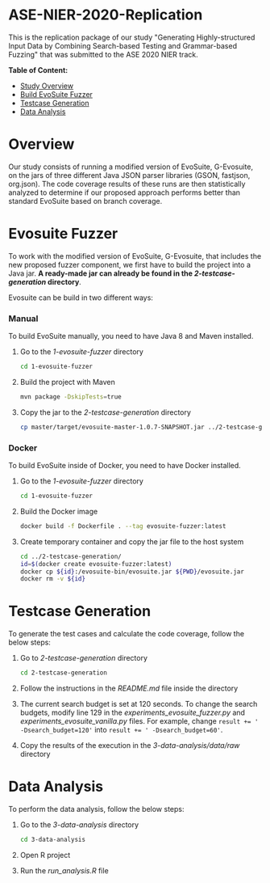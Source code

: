# ASE-NIER-2020-Replication

This is the replication package of our study "Generating Highly-structured Input Data by Combining Search-based Testing and Grammar-based Fuzzing" that was submitted to the ASE 2020 NIER track.

**Table of Content:**

- [Study Overview](#overview)
- [Build EvoSuite Fuzzer](#evosuite-fuzzer)
- [Testcase Generation](#testcase-generation)
- [Data Analysis](#data-analysis)

# Overview

Our study consists of running a modified version of EvoSuite, G-Evosuite, on the jars of three different Java JSON parser libraries (GSON, fastjson, org.json). The code coverage results of these runs are then statistically analyzed to determine if our proposed approach performs better than standard EvoSuite based on branch coverage.

# Evosuite Fuzzer

To work with the modified version of EvoSuite, G-Evosuite, that includes the new proposed fuzzer component, we first have to build the project into a Java jar. **A ready-made jar can already be found in the *2-testcase-generation* directory**.

Evosuite can be build in two different ways:

### Manual

To build EvoSuite manually, you need to have Java 8 and Maven installed. 

1. Go to the *1-evosuite-fuzzer* directory

	```bash
	cd 1-evosuite-fuzzer
	```

2. Build the project with Maven

	```bash
	mvn package -DskipTests=true
	```
	
3. Copy the jar to the *2-testcase-generation* directory

	```bash
	cp master/target/evosuite-master-1.0.7-SNAPSHOT.jar ../2-testcase-generation/evosuite.jar
	```

### Docker

To build EvoSuite inside of Docker, you need to have Docker installed.

1. Go to the *1-evosuite-fuzzer* directory

	```bash
	cd 1-evosuite-fuzzer
	```
	
2. Build the Docker image 

	```bash
	docker build -f Dockerfile . --tag evosuite-fuzzer:latest
	```
	
3. Create temporary container and copy the jar file to the host system

	```bash
	cd ../2-testcase-generation/
	id=$(docker create evosuite-fuzzer:latest)
	docker cp ${id}:/evosuite-bin/evosuite.jar ${PWD}/evosuite.jar
	docker rm -v ${id}
	```

# Testcase Generation

To generate the test cases and calculate the code coverage, follow the below steps:

1. Go to *2-testcase-generation* directory

	```bash
	cd 2-testcase-generation
	```
	
2. Follow the instructions in the *README.md* file inside the directory

3. The current search budget is set at 120 seconds. To change the search budgets, modify line 129 in the *experiments_evosuite_fuzzer.py* and *experiments_evosuite_vanilla.py* files. For example, change `result += ' -Dsearch_budget=120'` into `result += ' -Dsearch_budget=60'`.

4. Copy the results of the execution in the *3-data-analysis/data/raw* directory

# Data Analysis

To perform the data analysis, follow the below steps:

1. Go to the *3-data-analysis* directory

	```bash
	cd 3-data-analysis
	```

2. Open R project

2. Run the *run_analysis.R* file 


